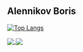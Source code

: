 ## Alennikov Boris

<!--
**AlenniBoris/AlenniBoris** is a ✨ _special_ ✨ repository because its `README.md` (this file) appears on your GitHub profile.

Here are some ideas to get you started:

- 🔭 I’m currently working on ...
- 🌱 I’m currently learning ...
- 👯 I’m looking to collaborate on ...
- 🤔 I’m looking for help with ...
- 💬 Ask me about ...
- 📫 How to reach me: ...
- 😄 Pronouns: ...
- ⚡ Fun fact: ...
-->
[![Top Langs](https://github-readme-stats.vercel.app/api/top-langs/?username=AlenniBoris)](https://github.com/AlenniBoris/github-readme-stats)




<a href="[https://github.com/AlenniBoris/github-readme-stats">
  <img align="center" src="https://github-readme-stats.vercel.app/api/top-langs/?username=AlenniBoris&layout=compact&hide=cpp&langs_count=10" />
</a>

<a href="[https://github.com/VidevichA/github-readme-stats">
  <img align="center" src="https://github-readme-stats.vercel.app/api/top-langs/?username=VidevichA&layout=compact&langs_count=10" />
</a>
